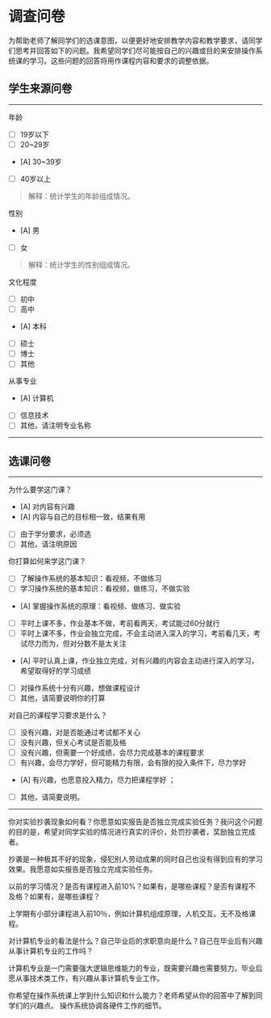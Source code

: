 # 调查问卷

为帮助老师了解同学们的选课意图，以便更好地安排教学内容和教学要求，请同学们思考并回答如下的问题。我希望同学们尽可能按自己的兴趣或目的来安排操作系统课的学习。这些问题的回答将用作课程内容和要求的调整依据。

## 学生来源问卷

---

年龄
- [ ] 19岁以下
- [ ] 20~29岁
- [A] 30~39岁
- [ ] 40岁以上

> 解释：统计学生的年龄组成情况。

性别
- [A] 男
- [ ] 女

> 解释：统计学生的性别组成情况。

文化程度
- [ ] 初中
- [ ] 高中
- [A] 本科
- [ ] 硕士
- [ ] 博士
- [ ] 其他

> 

从事专业
- [A] 计算机
- [ ] 信息技术
- [ ] 其他，请注明专业名称

> 

---

## 选课问卷

---

为什么要学这门课？
- [A] 对内容有兴趣
- [A] 内容与自己的目标相一致，结果有用
- [ ] 由于学分要求，必须选
- [ ] 其他，请注明原因

> 

你打算如何来学这门课？
- [ ] 了解操作系统的基本知识：看视频，不做练习
- [ ] 学习操作系统的基本知识：看视频，做练习，不做实验
- [A] 掌握操作系统的原理：看视频、做练习、做实验
- [ ] 平时上课不多，作业基本不做，考前看两天，考试能过60分就行
- [ ] 平时上课不多，作业会独立完成，不会主动进入深入的学习，考前看几天，考试尽力而为，但对分数不是太关注
- [A] 平时认真上课，作业独立完成，对有兴趣的内容会主动进行深入的学习，希望取得好的学习成绩
- [ ] 对操作系统十分有兴趣，想做课程设计
- [ ] 其他，请简要说明你的打算

> 

对自己的课程学习要求是什么？
- [ ] 没有兴趣，对是否能通过考试都不关心
- [ ] 没有兴趣，但关心考试是否能及格
- [ ] 没有兴趣，但需要一个好成绩，会尽力完成基本的课程要求
- [ ] 有兴趣，会尽力学好，但可能精力有限，会有限的投入条件下，尽力学好
- [A] 有兴趣，也愿意投入精力，尽力把课程学好 ；
- [ ] 其他，请简要说明。

> 

---

你对实验抄袭现象如何看？你愿意如实报告是否独立完成实验任务？我问这个问题的目的是，希望对同学实验的情况进行真实的评价，处罚抄袭者，奖励独立完成者。

 抄袭是一种极其不好的现象，侵犯别人劳动成果的同时自己也没有得到应有的学习效果。我愿意如实报告是否独立完成实验任务。

以前的学习情况？是否有课程进入前10%？如果有，是哪些课程？是否有课程不及格？如果有，是哪些课程？

 上学期有小部分课程进入前10％，例如计算机组成原理，人机交互。无不及格课程。

对计算机专业的看法是什么？自己毕业后的求职意向是什么？自己在毕业后有兴趣从事计算机专业的工作吗？

 计算机专业是一门需要强大逻辑思维能力的专业，既需要兴趣也需要努力。毕业后愿从事技术类工作，有兴趣从事计算机专业工作。

你希望在操作系统课上学到什么知识和什么能力？老师希望从你的回答中了解到同学们的兴趣点。
  操作系统协调各硬件工作的细节。
